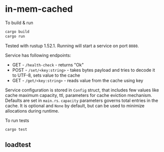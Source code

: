 # in-mem-cached

To build & run

```bash
cargo build
cargo run
```

Tested with rustup 1.52.1.
Running will start a service on port `8080`.

Service has following endpoints:
- GET - `/health-check` - returns "Ok"
- POST - `/set/<key:string>` - takes bytes payload and tries to decode it to UTF-8, sets value to the cache
- GET - `/get/<key:string>` - reads value from the cache using key

Service configuration is stored in `Config` struct, that includes few values like cache maximum capacity, ttl, parameters for cache eviction mechanism. Defaults are set in `main.rs`. `capacity` parameters governs total entries in the cache. It is optional and `None` by default, but can be used to minimize allocations during runtime.

To run tests

```bash
cargo test
```

## loadtest

<TBD>